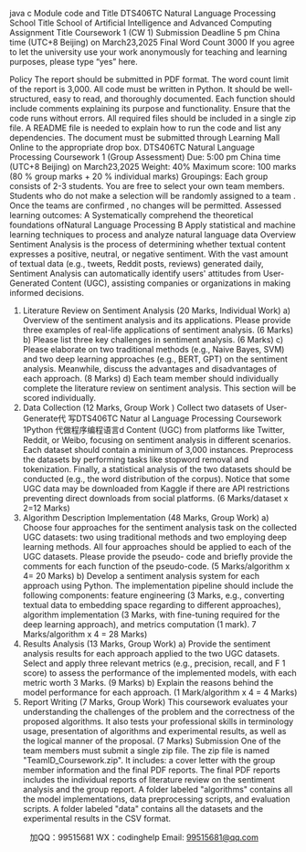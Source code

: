 java c
Module code and Title 
DTS406TC Natural Language Processing 
School Title 
School of Artificial Intelligence and Advanced Computing 
Assignment Title 
Coursework 1 (CW 1) 
Submission Deadline 
5 pm China time   (UTC+8 Beijing) on March23,2025 
Final Word Count 
3000 
If you    agree to    let the university use your work    anonymously    for teaching    and learning purposes, please type “yes” here. 

Policy The   report   should   be   submitted   in   PDF   format.   The   word   count   limit   of the   report   is   3,000.   All   code   must   be   written    in    Python.    It    should    be   well-structured,    easy    to    read,    and    thoroughly   documented.   Each   function   should   include   comments   explaining   its   purpose   and   functionality.   Ensure that the code runs without errors. All required   files   should be   included   in   a   single   zip   file.   A   README    file   is   needed   to   explain   how   to   run   the    code   and   list   any   dependencies.   The   document must be submitted through Learning Mall Online to the appropriate drop box.
DTS406TC Natural Language Processing 
Coursework 1 (Group Assessment) 
Due: 5:00 pm China time (UTC+8 Beijing) on March23,2025
Weight: 40% 
Maximum score: 100 marks (80 %    group marks + 20 %    individual marks) Groupings: Each    group    consists    of 2-3    students.    You    are    free    to    select    your    own team members. Students who do not make a selection will be randomly assigned to a team . Once the teams are confirmed , no changes will be permitted. 
Assessed learning outcomes: A Systematically comprehend the theoretical foundations ofNatural Language Processing B Apply statistical    and       machine    learning techniques to process       and       analyze    natural language data 
Overview Sentiment   Analysis   is   the   process   of determining   whether   textual   content   expresses   a   positive,   neutral,   or   negative   sentiment.   With   the   vast   amount   of textual   data   (e.g.,   tweets,   Reddit   posts,   reviews)   generated   daily,   Sentiment   Analysis   can   automatically   identify   users'   attitudes   from   User-Generated    Content    (UGC),      assisting      companies      or      organizations      in      making      informed   decisions.
1. Literature Review on Sentiment Analysis (20 Marks,    Individual Work) 
a)          Overview   of the   sentiment   analysis   and   its   applications.   Please   provide   three   examples   of   real-life   applications   of   sentiment   analysis. (6 Marks)
b)       Please list three   key   challenges   in   sentiment   analysis.   (6 Marks)
c)          Please   elaborate   on   two   traditional   methods   (e.g.,   Naive   Bayes,   SVM)   and   two   deep   learning   approaches   (e.g.,   BERT,   GPT)   on   the   sentiment   analysis.   Meanwhile,   discuss   the advantages and disadvantages of   each approach.      (8 Marks)
d) Each       team       member          should       individually       complete the       literature       review       on sentiment analysis. This section will be scored individually. 
2. Data Collection (12 Marks, Group Work ) Collect   two   datasets   of User-Generate代 写DTS406TC Natur al Language Processing Coursework 1Python
代做程序编程语言d   Content   (UGC)   from   platforms   like   Twitter,   Reddit,   or   Weibo,    focusing   on    sentiment    analysis    in    different    scenarios.    Each    dataset    should    contain    a   minimum   of   3,000 instances. Preprocess   the   datasets   by   performing   tasks   like   stopword   removal and tokenization.   Finally,   a   statistical   analysis   of   the two   datasets   should be   conducted   (e.g.,   the   word   distribution   of   the   corpus). Notice   that   some   UGC   data   may   be   downloaded   from   Kaggle   if there   are   API   restrictions   preventing   direct   downloads   from   social   platforms.   (6 Marks/dataset x 2=12 Marks)
3. Algorithm Description  Implementation    (48 Marks, Group Work) 
a)          Choose   four   approaches   for   the   sentiment   analysis   task   on   the   collected   UGC   datasets:   two   using   traditional   methods   and   two   employing   deep   learning   methods.       All    four   approaches   should   be   applied   to   each   of   the   UGC   datasets.   Please   provide   the   pseudo-   code and briefly provide      the      comments for each function of the pseudo-code.      (5 Marks/algorithm x 4= 20 Marks)
b)         Develop a sentiment analysis   system for each approach   using Python. The   implementation   pipeline   should   include   the   following   components:   feature   engineering   (3    Marks,    e.g.,    converting    textual      data      to embedding space regarding to different   approaches), algorithm implementation (3 Marks, with fine-tuning required for   the   deep   learning   approach),   and   metrics   computation   (1 mark). 7 Marks/algorithm x 4 = 28 Marks)
4. Results Analysis (13 Marks, Group Work) 
a)          Provide the sentiment analysis results for each approach applied to the two UGC   datasets.   Select   and   apply three relevant metrics   (e.g., precision, recall,   and   F   1   score)   to   assess   the   performance   of   the   implemented   models, with   each   metric   worth 3 Marks.   (9 Marks)
b)         Explain the   reasons behind the model   performance for each approach.          (1 Mark/algorithm x 4 = 4 Marks)
5. Report Writing (7 Marks, Group Work) This   coursework   evaluates   your   understanding   the   challenges   of   the   problem   and   the   correctness of    the proposed algorithms. It also tests your professional skills in terminology      usage,   presentation      of algorithms and experimental results, as well as the logical manner of the   proposal. (7 Marks)
Submission One   of the team members must   submit a single zip   file. The zip file is named   "TeamID_Coursework.zip".   It   includes:      a   cover   letter   with   the   group   member   information   and   the   final   PDF   reports.   The   final   PDF   reports   includes   the   individual   reports   of literature   review   on   the   sentiment   analysis   and   the   group   report.   A   folder   labeled   "algorithms"   contains   all   the   model    implementations,    data    preprocessing    scripts,    and    evaluation      scripts.    A      folder      labeled "data" contains all the datasets and the experimental results   in the   CSV   format.



         
加QQ：99515681  WX：codinghelp  Email: 99515681@qq.com
